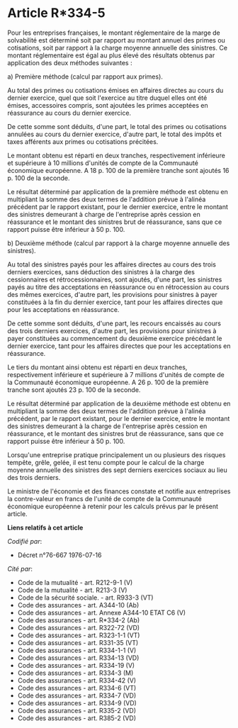 # Article R*334-5

Pour les entreprises françaises, le montant réglementaire de la marge de solvabilité est déterminé soit par rapport au
montant annuel des primes ou cotisations, soit par rapport à la charge moyenne annuelle des sinistres. Ce montant
réglementaire est égal au plus élevé des résultats obtenus par application des deux méthodes suivantes :

a) Première méthode (calcul par rapport aux primes).

Au total des primes ou cotisations émises en affaires directes au cours du dernier exercice, quel que soit l'exercice au
titre duquel elles ont été émises, accessoires compris, sont ajoutées les primes acceptées en réassurance au cours du dernier
exercice.

De cette somme sont déduits, d'une part, le total des primes ou cotisations annulées au cours du dernier exercice, d'autre
part, le total des impôts et taxes afférents aux primes ou cotisations précitées.

Le montant obtenu est réparti en deux tranches, respectivement inférieure et supérieure à 10 millions d'unités de compte de
la Communauté économique européenne. A 18 p. 100 de la première tranche sont ajoutés 16 p. 100 de la seconde.

Le résultat déterminé par application de la première méthode est obtenu en multipliant la somme des deux termes de l'addition
prévue à l'alinéa précédent par le rapport existant, pour le dernier exercice, entre le montant des sinistres demeurant à
charge de l'entreprise après cession en réassurance et le montant des sinistres brut de réassurance, sans que ce rapport
puisse être inférieur à 50 p. 100.

b) Deuxième méthode (calcul par rapport à la charge moyenne annuelle des sinistres).

Au total des sinistres payés pour les affaires directes au cours des trois derniers exercices, sans déduction des sinistres à
la charge des cessionnaires et rétrocessionnaires, sont ajoutés, d'une part, les sinistres payés au titre des acceptations en
réassurance ou en rétrocession au cours des mêmes exercices, d'autre part, les provisions pour sinistres à payer constituées
à la fin du dernier exercice, tant pour les affaires directes que pour les acceptations en réassurance.

De cette somme sont déduits, d'une part, les recours encaissés au cours des trois derniers exercices, d'autre part, les
provisions pour sinistres à payer constituées au commencement du deuxième exercice précédant le dernier exercice, tant pour
les affaires directes que pour les acceptations en réassurance.

Le tiers du montant ainsi obtenu est réparti en deux tranches, respectivement inférieure et supérieure à 7 millions d'unités
de compte de la Communauté économique européenne. A 26 p. 100 de la première tranche sont ajoutés 23 p. 100 de la seconde.

Le résultat déterminé par application de la deuxième méthode est obtenu en multipliant la somme des deux termes de l'addition
prévue à l'alinéa précédent, par le rapport existant, pour le dernier exercice, entre le montant des sinistres demeurant à la
charge de l'entreprise après cession en réassurance, et le montant des sinistres brut de réassurance, sans que ce rapport
puisse être inférieur à 50 p. 100.

Lorsqu'une entreprise pratique principalement un ou plusieurs des risques tempête, grêle, gelée, il est tenu compte pour le
calcul de la charge moyenne annuelle des sinistres des sept derniers exercices sociaux au lieu des trois derniers.

Le ministre de l'économie et des finances constate et notifie aux entreprises la contre-valeur en francs de l'unité de compte
de la Communauté économique européenne à retenir pour les calculs prévus par le présent article.

**Liens relatifs à cet article**

_Codifié par_:

  - Décret n°76-667 1976-07-16

_Cité par_:

  - Code de la mutualité - art. R212-9-1 (V)
  - Code de la mutualité - art. R213-3 (V)
  - Code de la sécurité sociale. - art. R933-3 (VT)
  - Code des assurances - art. A344-10 (Ab)
  - Code des assurances - art. Annexe A344-10 ETAT C6 (V)
  - Code des assurances - art. R*334-2 (Ab)
  - Code des assurances - art. R322-72 (VD)
  - Code des assurances - art. R323-1-1 (VT)
  - Code des assurances - art. R331-35 (VT)
  - Code des assurances - art. R334-1-1 (V)
  - Code des assurances - art. R334-13 (VD)
  - Code des assurances - art. R334-19 (V)
  - Code des assurances - art. R334-3 (M)
  - Code des assurances - art. R334-42 (V)
  - Code des assurances - art. R334-6 (VT)
  - Code des assurances - art. R334-7 (VD)
  - Code des assurances - art. R334-9 (VD)
  - Code des assurances - art. R335-2 (VD)
  - Code des assurances - art. R385-2 (VD)
